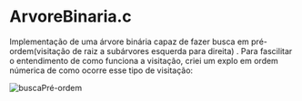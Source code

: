 # ArvoreBinaria.c

Implementação de uma árvore binária capaz de fazer busca em pré-ordem(visitação de raiz a subárvores esquerda para direita) . Para fascilitar o entendimento de como
funciona a visitação, criei um explo em ordem númerica de como ocorre esse tipo de visitação:

![buscaPré-ordem](https://user-images.githubusercontent.com/87045491/177323478-0d8d8504-291f-4727-b68f-2ba9ee651fb8.PNG)
